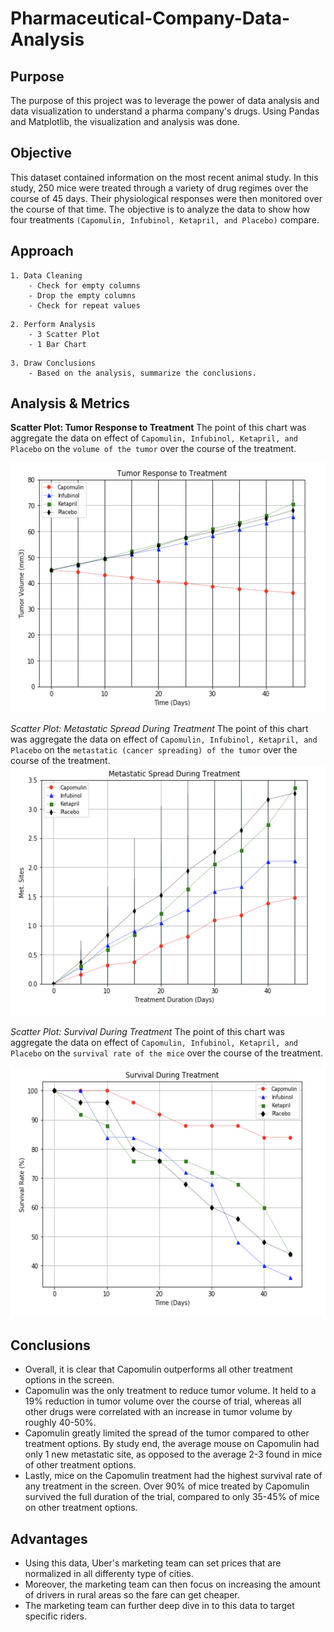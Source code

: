 # Pharmaceutical-Company-Data-Analysis

## Purpose
The purpose of this project was to leverage the power of data analysis and data visualization to understand a pharma company's drugs. Using Pandas and Matplotlib, the visualization and analysis was done. 


## Objective
This dataset contained information on the most recent animal study. In this study, 250 mice were treated through a variety of drug regimes over the course of 45 days. Their physiological responses were then monitored over the course of that time. The objective is to analyze the data to show how four treatments `(Capomulin, Infubinol, Ketapril, and Placebo)` compare.

## Approach

```
1. Data Cleaning
    - Check for empty columns 
    - Drop the empty columns 
    - Check for repeat values
```

```
2. Perform Analysis 
    - 3 Scatter Plot 
    - 1 Bar Chart
```

```
3. Draw Conclusions 
    - Based on the analysis, summarize the conclusions. 
```

## Analysis & Metrics
**Scatter Plot: Tumor Response to Treatment** The point of this chart was aggregate the data on effect of `Capomulin, Infubinol, Ketapril, and Placebo` on the `volume of the tumor` over the course of the treatment.

<img src="images/1.png" width="600" height="400" />

*Scatter Plot: Metastatic Spread During Treatment* The point of this chart was aggregate the data on effect of `Capomulin, Infubinol, Ketapril, and Placebo` on the `metastatic (cancer spreading) of the tumor` over the course of the treatment.
<img src="images/2.png" width="600" height="400" />

*Scatter Plot: Survival During Treatment* The point of this chart was aggregate the data on effect of `Capomulin, Infubinol, Ketapril, and Placebo` on the `survival rate of the mice` over the course of the treatment.

<img src="images/3.png" width="600" height="400" />

## Conclusions
* Overall, it is clear that Capomulin outperforms all other treatment options in the screen.
* Capomulin was the only treatment to reduce tumor volume. It held to a 19% reduction in tumor volume over the course of trial, whereas all other drugs were correlated with an increase in tumor volume by roughly 40-50%.
* Capomulin greatly limited the spread of the tumor compared to other treatment options. By study end, the average mouse on Capomulin had only 1 new metastatic site, as opposed to the average 2-3 found in mice of other treatment options.
* Lastly, mice on the Capomulin treatment had the highest survival rate of any treatment in the screen. Over 90% of mice treated by Capomulin survived the full duration of the trial, compared to only 35-45% of mice on other treatment options. 

## Advantages
* Using this data, Uber's marketing team can set prices that are normalized in all differenty type of cities.
* Moreover, the marketing team can then focus on increasing the amount of drivers in rural areas so the fare can get cheaper.
* The marketing team can further deep dive in to this data to target specific riders.